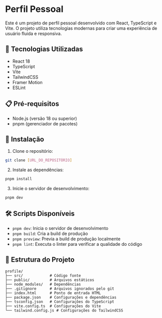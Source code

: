 # Perfil Pessoal

Este é um projeto de perfil pessoal desenvolvido com React, TypeScript e Vite. O projeto utiliza tecnologias modernas para criar uma experiência de usuário fluida e responsiva.

## 🚀 Tecnologias Utilizadas

- React 18
- TypeScript
- Vite
- TailwindCSS
- Framer Motion
- ESLint

## 📋 Pré-requisitos

- Node.js (versão 18 ou superior)
- pnpm (gerenciador de pacotes)

## 🔧 Instalação

1. Clone o repositório:

```bash
git clone [URL_DO_REPOSITÓRIO]
```

2. Instale as dependências:

```bash
pnpm install
```

3. Inicie o servidor de desenvolvimento:

```bash
pnpm dev
```

## 🛠️ Scripts Disponíveis

- `pnpm dev`: Inicia o servidor de desenvolvimento
- `pnpm build`: Cria a build de produção
- `pnpm preview`: Previa a build de produção localmente
- `pnpm lint`: Executa o linter para verificar a qualidade do código

## 📁 Estrutura do Projeto

```
profile/
├── src/            # Código fonte
├── public/         # Arquivos estáticos
├── node_modules/   # Dependências
├── .gitignore      # Arquivos ignorados pelo git
├── index.html      # Ponto de entrada HTML
├── package.json    # Configurações e dependências
├── tsconfig.json   # Configurações do TypeScript
├── vite.config.ts  # Configurações do Vite
└── tailwind.config.js # Configurações do TailwindCSS
```
